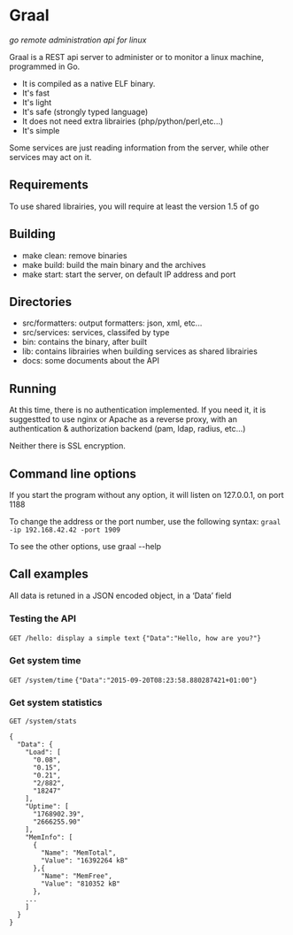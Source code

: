 # Graal
_go remote administration api for linux_

Graal is a REST api server to administer or to monitor a linux machine, programmed in Go.

- It is compiled as a native ELF binary.
- It's fast
- It's light
- It's safe (strongly typed language)
- It does not need extra librairies (php/python/perl,etc...)
- It's simple

Some services are just reading information from the server, while other services may act on it.

## Requirements
To use shared librairies, you will require at least the version 1.5 of go

## Building
- make clean: remove binaries
- make build: build the main binary and the archives
- make start: start the server, on default IP address and port

## Directories
- src/formatters: output formatters: json, xml, etc...
- src/services: services, classifed by type
- bin: contains the binary, after built
- lib: contains librairies when building services as shared librairies
- docs: some documents about the API

## Running
At this time, there is no authentication implemented.
If you need it, it is suggestted to use nginx or Apache as a reverse proxy,
with an authentication & authorization backend (pam, ldap, radius, etc…)

Neither there is SSL encryption.

## Command line options
If you start the program without any option, it will listen on 127.0.0.1, on port 1188

To change the address or the port number, use the following syntax:
`graal -ip 192.168.42.42 -port 1909`

To see the other options, use graal --help

## Call examples
All data is retuned in a JSON encoded object, in a ‘Data’ field

### Testing the API
`GET /hello: display a simple text`
`{"Data":"Hello, how are you?"}`

### Get system time
`GET /system/time`
`{"Data":"2015-09-20T08:23:58.880287421+01:00"}`

### Get system statistics
`GET /system/stats`

```
{
  "Data": {
    "Load": [
      "0.08",
      "0.15",
      "0.21",
      "2/882",
      "18247"
    ],
    "Uptime": [
      "1768902.39",
      "2666255.90"
    ],
    "MemInfo": [
      {
        "Name": "MemTotal",
        "Value": "16392264 kB"
      },{
        "Name": "MemFree",
        "Value": "810352 kB"
      },
    ...
    ]
  }
}

```

